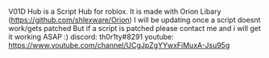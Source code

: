 V01D Hub is a Script Hub for roblox. It is made with Orion Libary (https://github.com/shlexware/Orion)
I will be updating once a script doesnt work/gets patched 
But if a script is patched please contact me and i will get it working ASAP :)
discord: th0r1ty#8291
youtube: https://www.youtube.com/channel/UCgJpZgYYwxFiMuxA-Jsu95g
